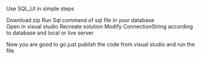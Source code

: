 Use SQL_UI in simple steps

Download zip 
Run Sql command of sql file in your database   
Open in visual studio
Recreate solution
Modify ConnectionString according to database and local or live server

Now you are good to go just publish the code from visual studio and run the file 
